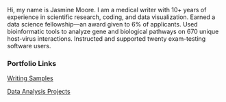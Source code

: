 Hi, my name is Jasmine Moore. I am a medical writer with 10+ years of experience in scientific research, coding, and data visualization. Earned a data science fellowship—an award given to 6% of applicants. Used bioinformatic tools to analyze gene and biological pathways on 670 unique host-virus interactions. Instructed and supported twenty exam-testing software users.

### Portfolio Links

[Writing Samples](https://jasmine-shanay.github.io/jasminemoore/writing/)

[Data Analysis Projects](https://jasmine-shanay.github.io/jasminemoore/data/)

